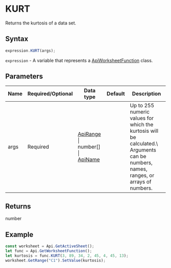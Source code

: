 # KURT

Returns the kurtosis of a data set.

## Syntax

```javascript
expression.KURT(args);
```

`expression` - A variable that represents a [ApiWorksheetFunction](../ApiWorksheetFunction.md) class.

## Parameters

| **Name** | **Required/Optional** | **Data type** | **Default** | **Description** |
| ------------- | ------------- | ------------- | ------------- | ------------- |
| args | Required | [ApiRange](../../ApiRange/ApiRange.md) \| number[] \| [ApiName](../../ApiName/ApiName.md) |  | Up to 255 numeric values for which the kurtosis will be calculated.\ Arguments can be numbers, names, ranges, or arrays of numbers. |

## Returns

number

## Example



```javascript editor-
const worksheet = Api.GetActiveSheet();
let func = Api.GetWorksheetFunction();
let kurtosis = func.KURT(3, 89, 34, 2, 45, 4, 45, 13);
worksheet.GetRange("C1").SetValue(kurtosis);
```
